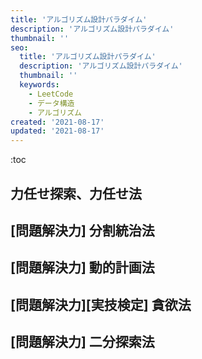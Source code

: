```yaml
---
title: 'アルゴリズム設計パラダイム'
description: 'アルゴリズム設計パラダイム'
thumbnail: ''
seo:
  title: 'アルゴリズム設計パラダイム'
  description: 'アルゴリズム設計パラダイム'
  thumbnail: ''
  keywords:
    - LeetCode
    - データ構造
    - アルゴリズム
created: '2021-08-17'
updated: '2021-08-17'
---
```


:toc

## 力任せ探索、力任せ法

## [問題解決力] 分割統治法

## [問題解決力] 動的計画法

## [問題解決力][実技検定] 貪欲法

## [問題解決力] 二分探索法
